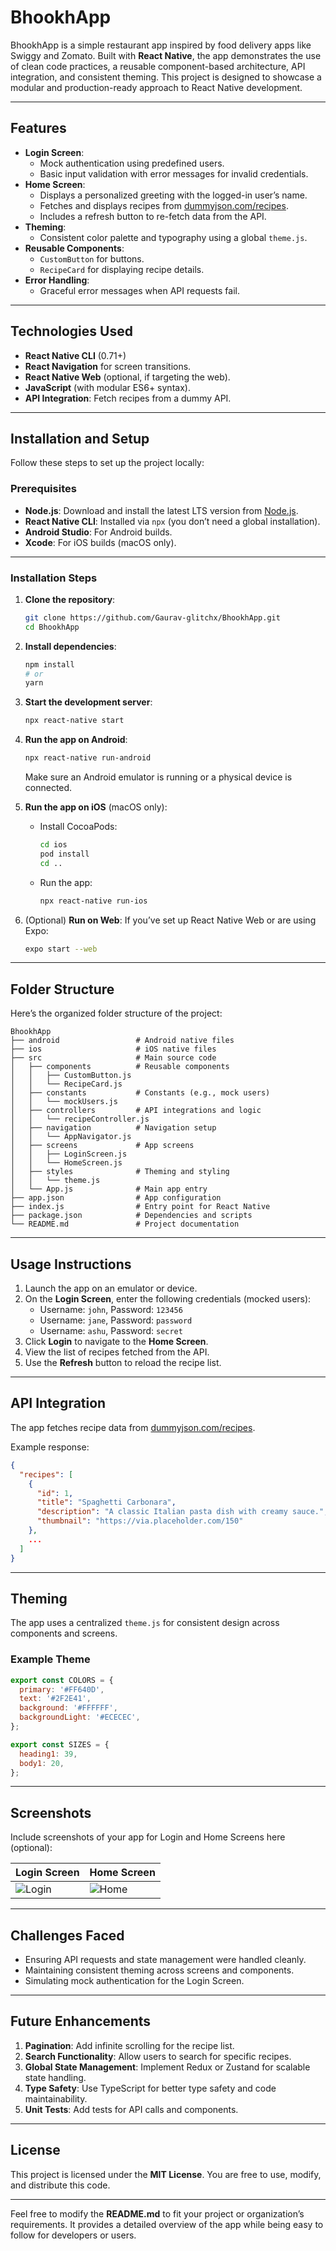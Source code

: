 
# BhookhApp

BhookhApp is a simple restaurant app inspired by food delivery apps like Swiggy and Zomato. Built with **React Native**, the app demonstrates the use of clean code practices, a reusable component-based architecture, API integration, and consistent theming. This project is designed to showcase a modular and production-ready approach to React Native development.

---

## Features

- **Login Screen**:
  - Mock authentication using predefined users.
  - Basic input validation with error messages for invalid credentials.
- **Home Screen**:
  - Displays a personalized greeting with the logged-in user’s name.
  - Fetches and displays recipes from [dummyjson.com/recipes](https://dummyjson.com/recipes).
  - Includes a refresh button to re-fetch data from the API.
- **Theming**:
  - Consistent color palette and typography using a global `theme.js`.
- **Reusable Components**:
  - `CustomButton` for buttons.
  - `RecipeCard` for displaying recipe details.
- **Error Handling**:
  - Graceful error messages when API requests fail.

---

## Technologies Used

- **React Native CLI** (0.71+)
- **React Navigation** for screen transitions.
- **React Native Web** (optional, if targeting the web).
- **JavaScript** (with modular ES6+ syntax).
- **API Integration**: Fetch recipes from a dummy API.

---

## Installation and Setup

Follow these steps to set up the project locally:

### Prerequisites

- **Node.js**: Download and install the latest LTS version from [Node.js](https://nodejs.org/).
- **React Native CLI**: Installed via `npx` (you don’t need a global installation).
- **Android Studio**: For Android builds.
- **Xcode**: For iOS builds (macOS only).

---

### Installation Steps

1. **Clone the repository**:
   ```bash
   git clone https://github.com/Gaurav-glitchx/BhookhApp.git
   cd BhookhApp
   ```

2. **Install dependencies**:
   ```bash
   npm install
   # or
   yarn
   ```

3. **Start the development server**:
   ```bash
   npx react-native start
   ```

4. **Run the app on Android**:
   ```bash
   npx react-native run-android
   ```
   Make sure an Android emulator is running or a physical device is connected.

5. **Run the app on iOS** (macOS only):
   - Install CocoaPods:
     ```bash
     cd ios
     pod install
     cd ..
     ```
   - Run the app:
     ```bash
     npx react-native run-ios
     ```

6. (Optional) **Run on Web**:
   If you’ve set up React Native Web or are using Expo:
   ```bash
   expo start --web
   ```

---

## Folder Structure

Here’s the organized folder structure of the project:

```
BhookhApp
├── android                 # Android native files
├── ios                     # iOS native files
├── src                     # Main source code
│   ├── components          # Reusable components
│   │   ├── CustomButton.js
│   │   └── RecipeCard.js
│   ├── constants           # Constants (e.g., mock users)
│   │   └── mockUsers.js
│   ├── controllers         # API integrations and logic
│   │   └── recipeController.js
│   ├── navigation          # Navigation setup
│   │   └── AppNavigator.js
│   ├── screens             # App screens
│   │   ├── LoginScreen.js
│   │   └── HomeScreen.js
│   ├── styles              # Theming and styling
│   │   └── theme.js
│   └── App.js              # Main app entry
├── app.json                # App configuration
├── index.js                # Entry point for React Native
├── package.json            # Dependencies and scripts
└── README.md               # Project documentation
```

---

## Usage Instructions

1. Launch the app on an emulator or device.
2. On the **Login Screen**, enter the following credentials (mocked users):
   - Username: `john`, Password: `123456`
   - Username: `jane`, Password: `password`
   - Username: `ashu`, Password: `secret`
3. Click **Login** to navigate to the **Home Screen**.
4. View the list of recipes fetched from the API.
5. Use the **Refresh** button to reload the recipe list.

---

## API Integration

The app fetches recipe data from [dummyjson.com/recipes](https://dummyjson.com/recipes).

Example response:
```json
{
  "recipes": [
    {
      "id": 1,
      "title": "Spaghetti Carbonara",
      "description": "A classic Italian pasta dish with creamy sauce.",
      "thumbnail": "https://via.placeholder.com/150"
    },
    ...
  ]
}
```

---

## Theming

The app uses a centralized `theme.js` for consistent design across components and screens.

### Example Theme
```js
export const COLORS = {
  primary: '#FF640D',
  text: '#2F2E41',
  background: '#FFFFFF',
  backgroundLight: '#ECECEC',
};

export const SIZES = {
  heading1: 39,
  body1: 20,
};
```

---

## Screenshots

Include screenshots of your app for Login and Home Screens here (optional):

| **Login Screen**               | **Home Screen**               |
|--------------------------------|--------------------------------|
| ![Login](assets/login.png)    | ![Home](assets/home.png)      |

---

## Challenges Faced

- Ensuring API requests and state management were handled cleanly.
- Maintaining consistent theming across screens and components.
- Simulating mock authentication for the Login Screen.

---

## Future Enhancements

1. **Pagination**: Add infinite scrolling for the recipe list.
2. **Search Functionality**: Allow users to search for specific recipes.
3. **Global State Management**: Implement Redux or Zustand for scalable state handling.
4. **Type Safety**: Use TypeScript for better type safety and code maintainability.
5. **Unit Tests**: Add tests for API calls and components.

---

## License

This project is licensed under the **MIT License**. You are free to use, modify, and distribute this code.

---

Feel free to modify the **README.md** to fit your project or organization’s requirements. It provides a detailed overview of the app while being easy to follow for developers or users.
